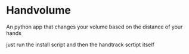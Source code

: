 # Handvolume
An python app that changes your volume based on the distance of your hands 

just run the install script and then the handtrack scrtipt itself
